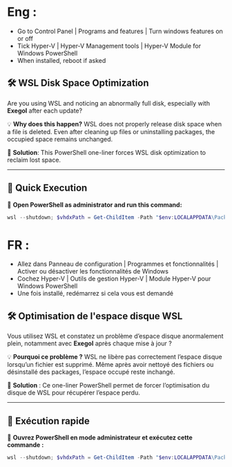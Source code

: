 # Eng :
- Go to Control Panel | Programs and features | Turn windows features on or off
- Tick Hyper-V | Hyper-V Management tools | Hyper-V Module for Windows PowerShell
- When installed, reboot if asked

## 🛠️ WSL Disk Space Optimization

Are you using WSL and noticing an abnormally full disk, especially with **Exegol** after each update?

💡 **Why does this happen?**
WSL does not properly release disk space when a file is deleted. Even after cleaning up files or uninstalling packages, the occupied space remains unchanged.

🔧 **Solution**: This PowerShell one-liner forces WSL disk optimization to reclaim lost space.

---

## 🚀 Quick Execution

📌 **Open PowerShell as administrator and run this command:**
```powershell
wsl --shutdown; $vhdxPath = Get-ChildItem -Path "$env:LOCALAPPDATA\Packages" -Filter "CanonicalGroupLimited.Ubuntu*" | Select-Object -First 1 | ForEach-Object { "$($_.FullName)\LocalState\ext4.vhdx" }; if (Test-Path $vhdxPath) { Optimize-VHD -Path $vhdxPath -Mode Full; Write-Output "Optimization completed: $vhdxPath" } else { Write-Output "ext4.vhdx file not found." }
```



# FR :
- Allez dans Panneau de configuration | Programmes et fonctionnalités | Activer ou désactiver les fonctionnalités de Windows
- Cochez Hyper-V | Outils de gestion Hyper-V | Module Hyper-V pour Windows PowerShell
- Une fois installé, redémarrez si cela vous est demandé

## 🛠️ Optimisation de l'espace disque WSL

Vous utilisez WSL et constatez un problème d’espace disque anormalement plein, notamment avec **Exegol** après chaque mise à jour ?

💡 **Pourquoi ce problème ?**
WSL ne libère pas correctement l’espace disque lorsqu’un fichier est supprimé. Même après avoir nettoyé des fichiers ou désinstallé des packages, l’espace occupé reste inchangé.

🔧 **Solution** : Ce one-liner PowerShell permet de forcer l’optimisation du disque de WSL pour récupérer l’espace perdu.

---

## 🚀 Exécution rapide

📌 **Ouvrez PowerShell en mode administrateur et exécutez cette commande :**
```powershell
wsl --shutdown; $vhdxPath = Get-ChildItem -Path "$env:LOCALAPPDATA\Packages" -Filter "CanonicalGroupLimited.Ubuntu*" | Select-Object -First 1 | ForEach-Object { "$($_.FullName)\LocalState\ext4.vhdx" }; if (Test-Path $vhdxPath) { Optimize-VHD -Path $vhdxPath -Mode Full; Write-Output "Optimisation terminée : $vhdxPath" } else { Write-Output "Fichier ext4.vhdx introuvable." }
```
